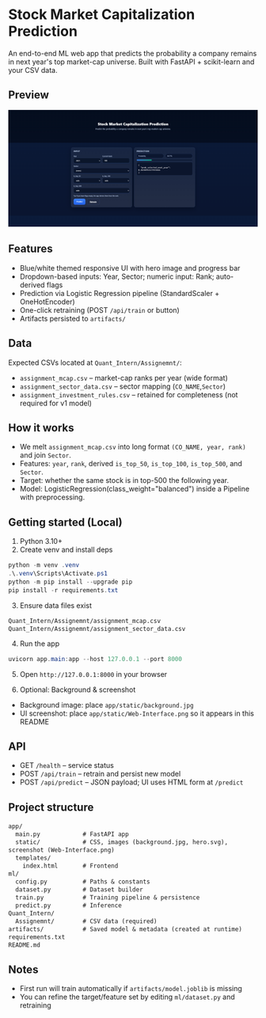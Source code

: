 # Stock Market Capitalization Prediction

An end-to-end ML web app that predicts the probability a company remains in next year's top market-cap universe. Built with FastAPI + scikit-learn and your CSV data.

## Preview

<!-- Place your UI screenshot at `app\static\Web-Interface.png` and it will show below: -->

![Web UI](app/static/Web-Interface.png)

## Features
- Blue/white themed responsive UI with hero image and progress bar
- Dropdown-based inputs: Year, Sector; numeric input: Rank; auto-derived flags
- Prediction via Logistic Regression pipeline (StandardScaler + OneHotEncoder)
- One-click retraining (POST `/api/train` or button)
- Artifacts persisted to `artifacts/`

## Data
Expected CSVs located at `Quant_Intern/Assignemnt/`:
- `assignment_mcap.csv` – market-cap ranks per year (wide format)
- `assignment_sector_data.csv` – sector mapping (`CO_NAME`,`Sector`)
- `assignment_investment_rules.csv` – retained for completeness (not required for v1 model)

## How it works
- We melt `assignment_mcap.csv` into long format `(CO_NAME, year, rank)` and join `Sector`.
- Features: `year`, `rank`, derived `is_top_50`, `is_top_100`, `is_top_500`, and `Sector`.
- Target: whether the same stock is in top-500 the following year.
- Model: LogisticRegression(class_weight="balanced") inside a Pipeline with preprocessing.

## Getting started (Local)
1) Python 3.10+
2) Create venv and install deps
```powershell
python -m venv .venv
.\.venv\Scripts\Activate.ps1
python -m pip install --upgrade pip
pip install -r requirements.txt
```
3) Ensure data files exist
```
Quant_Intern/Assignemnt/assignment_mcap.csv
Quant_Intern/Assignemnt/assignment_sector_data.csv
```
4) Run the app
```powershell
uvicorn app.main:app --host 127.0.0.1 --port 8000
```
5) Open `http://127.0.0.1:8000` in your browser

6) Optional: Background & screenshot
- Background image: place `app/static/background.jpg`
- UI screenshot: place `app/static/Web-Interface.png` so it appears in this README

## API
- GET `/health` – service status
- POST `/api/train` – retrain and persist new model
- POST `/api/predict` – JSON payload; UI uses HTML form at `/predict`

## Project structure
```
app/
  main.py            # FastAPI app
  static/            # CSS, images (background.jpg, hero.svg), screenshot (Web-Interface.png)
  templates/
    index.html       # Frontend
ml/
  config.py          # Paths & constants
  dataset.py         # Dataset builder
  train.py           # Training pipeline & persistence
  predict.py         # Inference
Quant_Intern/
  Assignemnt/        # CSV data (required)
artifacts/           # Saved model & metadata (created at runtime)
requirements.txt
README.md
```

## Notes
- First run will train automatically if `artifacts/model.joblib` is missing
- You can refine the target/feature set by editing `ml/dataset.py` and retraining
